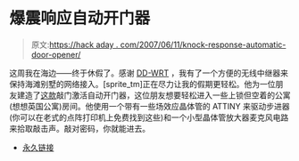 # 爆震响应自动开门器

> 原文:[https://hack aday . com/2007/06/11/knock-response-automatic-door-opener/](https://hackaday.com/2007/06/11/knock-response-automatic-door-opener/)

这周我在海边——终于休假了。感谢 [DD-WRT](http://www.dd-wrt.com/) ，我有了一个方便的无线中继器来保持海滩别墅的网络接入。[sprite_tm]正在尽力让我的假期更轻松。他为一位朋友建造了[这款](http://spritesmods.com/?art=knock2open)敲门激活自动开门器，这位朋友想要轻松进入一些上锁但空着的公寓(想想英国公寓)房间。他使用一个带有一些场效应晶体管的 ATTINY 来驱动步进器(你可以在老式的点阵打印机上免费找到这些)和一个小型晶体管放大器麦克风电路来拾取敲击声。敲对密码，你就能进去。

*   [永久链接](http://spritesmods.com/?art=knock2open)